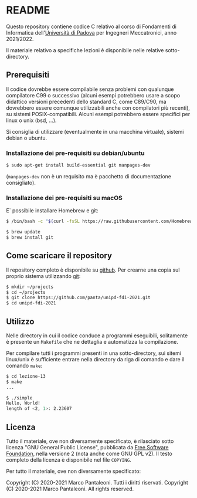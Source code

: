 README
======

Questo repository contiene codice C relativo al corso di
Fondamenti di Informatica dell'[Università di Padova](https://www.unipd.it/) per
Ingegneri Meccatronici, anno 2021/2022.

Il materiale relativo a specifiche lezioni è disponibile nelle relative sotto-directory.


## Prerequisiti

Il codice dovrebbe essere compilabile senza problemi con qualunque compilatore C99 o successivo
(alcuni esempi potrebbero usare a scopo didattico versioni precedenti dello standard C, come C89/C90,
ma dovrebbero essere comunque utilizzabili anche con compilatori più recenti), su sistemi POSIX-compatibili.
Alcuni esempi potrebbero essere specifici per linux o unix (bsd, ...).

Si consiglia di utilizzare (eventualmente in una macchina virtuale), sistemi debian o ubuntu.

### Installazione dei pre-requisiti su debian/ubuntu

```bash
$ sudo apt-get install build-essential git manpages-dev
```

(`manpages-dev` non è un requisito ma è pacchetto di documentazione consigliato).

### Installazione dei pre-requisiti su macOS

E` possibile installare Homebrew e git:
```bash
$ /bin/bash -c "$(curl -fsSL https://raw.githubusercontent.com/Homebrew/install/master/install.sh)" 

$ brew update
$ brew install git
```


## Come scaricare il repository

Il repository completo è disponibile su [github](https://github.com/panta/unipd-fdi-2021.git).
Per crearne una copia sul proprio sistema utilizzando [git](https://git-scm.com/):

```bash
$ mkdir ~/projects
$ cd ~/projects
$ git clone https://github.com/panta/unipd-fdi-2021.git
$ cd unipd-fdi-2021
```

## Utilizzo

Nelle directory in cui il codice conduce a programmi eseguibili, solitamente è presente un
`Makefile` che ne dettaglia e automatizza la compilazione.

Per compilare tutti i programmi presenti in una sotto-directory, sui sitemi linux/unix è
sufficiente entrare nella directory da riga di comando e dare il comando `make`:

```bash
$ cd lezione-13
$ make
...

$ ./simple
Hello, World!
length of <2, 1>: 2.23607
```


## Licenza

Tutto il materiale, ove non diversamente specificato, è rilasciato sotto licenza "GNU General Public License",
pubblicata da [Free Software Foundation](https://www.fsf.org/), nella versione 2 (nota anche come GNU GPL v2).
Il testo completo della licenza è disponibile nel file `COPYING`.

Per tutto il materiale, ove non diversamente specificato:

Copyright (C) 2020-2021 Marco Pantaleoni. Tutti i diritti riservati.
Copyright (C) 2020-2021 Marco Pantaleoni. All rights reserved.
